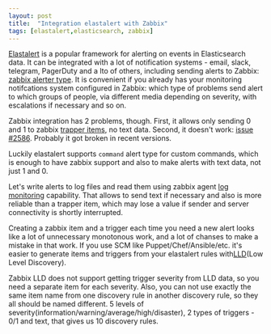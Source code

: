 ```yaml
---
layout: post
title:  "Integration elastalert with Zabbix"
tags: [elastalert,elasticsearch, zabbix]
---
```


[Elastalert](https://elastalert.readthedocs.io/) is a popular framework for alerting on events in Elasticsearch data. It can be integrated with a lot of notification systems - email, slack, telegram, PagerDuty and a lto of others, including sending alerts to Zabbix: [zabbix alerter type](https://elastalert.readthedocs.io/en/latest/ruletypes.html#zabbix). It is convenient if you already has your monitoring notifcations system configured in Zabbix: which type of problems send alert to which groups of people, via different media depending on severity, with escalations if necessary and so on.

Zabbix integration has 2 problems, though. First, it allows only sending 0 and 1 to zabbix [trapper items](https://www.zabbix.com/documentation/current/manual/config/items/itemtypes/trapper), no text data. Second, it doesn't work: [issue #2586](https://github.com/Yelp/elastalert/issues/2586). Probably it got broken in recent versions.

Luckily elastalert supports `command` alert type for custom commands, which is enough to have zabbix support and also to make alerts with text data, not just 1 and 0.

Let's write alerts to log files and read them using zabbix agent [log monitoring](https://www.zabbix.com/documentation/current/manual/config/items/itemtypes/log_items) capability. That allows to send text if necessary and also is more reliable than a trapper item, which may lose a value if sender and server connectivity is shortly interrupted.

Creating a zabbix item and a trigger each time you need a new alert looks like a lot of unnecessary monotonous work, and a lot of chanses to make a mistake in that work. If you use SCM like Puppet/Chef/Ansible/etc. it's easier to generate items and triggers from your elastalert rules with[LLD](https://www.zabbix.com/documentation/current/manual/discovery/low_level_discovery)(Low Level Discovery).

Zabbix LLD does not support getting trigger severity from LLD data, so you need a separate item for each severity. Also, you can not use exactly the same item name from one discovery rule in another discovery rule, so they all should be named different. 5 levels of severity(information/warning/average/high/disaster), 2 types of triggers - 0/1 and text, that gives us 10 discovery rules.

